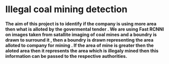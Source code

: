 # Illegal coal mining detection

#### The aim of this project is to identify if the company is using more area then what is alloted by the govermental tender . We are using Fast RCNNI on images taken from satallite imaging of coal mines and a boundry is drawn to surround it , then a boundry is drawn representing the area alloted to company for mining . If the area of mine is greater then the aloted area then it represents the area which is illegaly mined then this information can be passed to the respective authorities.
